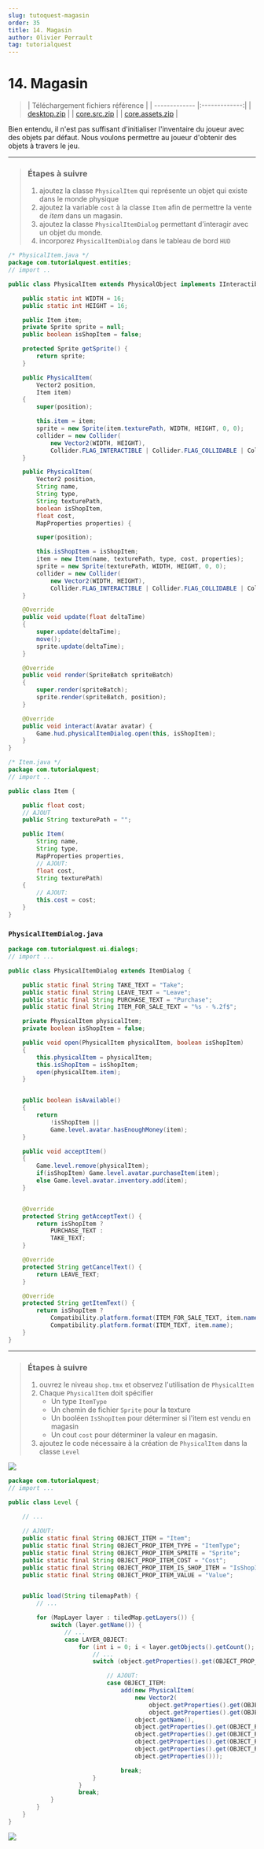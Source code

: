 ```yaml
---
slug: tutoquest-magasin
order: 35
title: 14. Magasin
author: Olivier Perrault
tag: tutorialquest
---
```


# 14. Magasin
> | Téléchargement fichiers référence |
> | ------------- |:-------------:|
> | <a href="" download>desktop.zip</a> |
> | <a href="" download>core.src.zip</a> |
> | <a href="" download>core.assets.zip</a> |

Bien entendu, il n'est pas suffisant d'initialiser l'inventaire du joueur avec des objets par défaut. Nous voulons permettre au joueur d'obtenir des objets à travers le jeu.

---
> ### Étapes à suivre
> 1. ajoutez la classe `PhysicalItem` qui représente un objet qui existe dans le monde physique
> 2. ajoutez la variable `cost` à la classe `Item` afin de permettre la vente de *item* dans un magasin.
> 3. ajoutez la classe `PhysicalItemDialog` permettant d'interagir avec un objet du monde.
> 4. incorporez `PhysicalItemDialog` dans le tableau de bord `HUD`

```java
/* PhysicalItem.java */
package com.tutorialquest.entities;
// import ..

public class PhysicalItem extends PhysicalObject implements IInteractible {

    public static int WIDTH = 16;
    public static int HEIGHT = 16;

    public Item item;
    private Sprite sprite = null;
    public boolean isShopItem = false;

    protected Sprite getSprite() {
        return sprite;
    }

    public PhysicalItem(
        Vector2 position,
        Item item)
    {
        super(position);

        this.item = item;
        sprite = new Sprite(item.texturePath, WIDTH, HEIGHT, 0, 0);
        collider = new Collider(
            new Vector2(WIDTH, HEIGHT),
            Collider.FLAG_INTERACTIBLE | Collider.FLAG_COLLIDABLE | Collider.FLAG_PUSHABLE);
    }

    public PhysicalItem(
        Vector2 position,
        String name,
        String type,
        String texturePath,
        boolean isShopItem,
        float cost,
        MapProperties properties) {

        super(position);

        this.isShopItem = isShopItem;
        item = new Item(name, texturePath, type, cost, properties);
        sprite = new Sprite(texturePath, WIDTH, HEIGHT, 0, 0);
        collider = new Collider(
            new Vector2(WIDTH, HEIGHT),
            Collider.FLAG_INTERACTIBLE | Collider.FLAG_COLLIDABLE | Collider.FLAG_PUSHABLE);
    }

    @Override
    public void update(float deltaTime)
    {
        super.update(deltaTime);
        move();
        sprite.update(deltaTime);
    }

    @Override
    public void render(SpriteBatch spriteBatch)
    {
        super.render(spriteBatch);
        sprite.render(spriteBatch, position);
    }

    @Override
    public void interact(Avatar avatar) {
        Game.hud.physicalItemDialog.open(this, isShopItem);
    }
}
```

```java
/* Item.java */
package com.tutorialquest;
// import ..

public class Item {

    public float cost;
    // AJOUT
    public String texturePath = "";

    public Item(
        String name,        
        String type,
        MapProperties properties,
        // AJOUT:
        float cost,        
        String texturePath)
    {               
        // AJOUT:
        this.cost = cost;    
    }   
}
```

### `PhysicalItemDialog.java`
```java
package com.tutorialquest.ui.dialogs;
// import ...

public class PhysicalItemDialog extends ItemDialog {

    public static final String TAKE_TEXT = "Take";
    public static final String LEAVE_TEXT = "Leave";
    public static final String PURCHASE_TEXT = "Purchase";
    public static final String ITEM_FOR_SALE_TEXT = "%s - %.2f$";

    private PhysicalItem physicalItem;
    private boolean isShopItem = false;

    public void open(PhysicalItem physicalItem, boolean isShopItem)
    {
        this.physicalItem = physicalItem;
        this.isShopItem = isShopItem;
        open(physicalItem.item);
    }


    public boolean isAvailable()
    {
        return
            !isShopItem ||
            Game.level.avatar.hasEnoughMoney(item);
    }

    public void acceptItem()
    {
        Game.level.remove(physicalItem);
        if(isShopItem) Game.level.avatar.purchaseItem(item);
        else Game.level.avatar.inventory.add(item);
    }


    @Override
    protected String getAcceptText() {
        return isShopItem ?
            PURCHASE_TEXT :
            TAKE_TEXT;
    }

    @Override
    protected String getCancelText() {
        return LEAVE_TEXT;
    }

    @Override
    protected String getItemText() {
        return isShopItem ?
            Compatibility.platform.format(ITEM_FOR_SALE_TEXT, item.name, item.cost):
            Compatibility.platform.format(ITEM_TEXT, item.name);
    }
}

```

---
> ### Étapes à suivre
> 1. ouvrez le niveau `shop.tmx` et observez l'utilisation de `PhysicalItem`
> 2. Chaque `PhysicalItem` doit spécifier
>     * Un type `ItemType`
>     * Un chemin de fichier `Sprite` pour la texture
>     * Un booléen `IsShopItem` pour déterminer si l'item est vendu en magasin
>     * Un cout `cost` pour déterminer la valeur en magasin.
> 3. ajoutez le code nécessaire à la création de `PhysicalItem` dans la classe `Level`

<img class="w-100 center" src="../../assets/tutorialquest/images/shop-item.png">

```java
package com.tutorialquest;
// import ...

public class Level {
    
    // ...

    // AJOUT:
    public static final String OBJECT_ITEM = "Item";
    public static final String OBJECT_PROP_ITEM_TYPE = "ItemType";
    public static final String OBJECT_PROP_ITEM_SPRITE = "Sprite";
    public static final String OBJECT_PROP_ITEM_COST = "Cost";
    public static final String OBJECT_PROP_ITEM_IS_SHOP_ITEM = "IsShopItem";
    public static final String OBJECT_PROP_ITEM_VALUE = "Value";


    public load(String tilemapPath) { 
        // ...

        for (MapLayer layer : tiledMap.getLayers()) {
            switch (layer.getName()) {
                // ...                
                case LAYER_OBJECT:
                    for (int i = 0; i < layer.getObjects().getCount(); i++) {
                        // ...
                        switch (object.getProperties().get(OBJECT_PROP_TYPE, String.class)) {

                            // AJOUT:
                            case OBJECT_ITEM:
                                add(new PhysicalItem(
                                    new Vector2(
                                        object.getProperties().get(OBJECT_PROP_X, float.class),
                                        object.getProperties().get(OBJECT_PROP_Y, float.class)),
                                    object.getName(),
                                    object.getProperties().get(OBJECT_PROP_ITEM_TYPE, String.class),
                                    object.getProperties().get(OBJECT_PROP_ITEM_SPRITE, String.class),
                                    object.getProperties().get(OBJECT_PROP_ITEM_IS_SHOP_ITEM, Boolean.class),
                                    object.getProperties().get(OBJECT_PROP_ITEM_COST, Float.class),
                                    object.getProperties()));

                                break;
                        }
                    }
                    break;
            }
        }
    }
}

```

<img class="w-50 center" src="../../assets/tutorialquest/gif/buying-from-the-shop.gif">